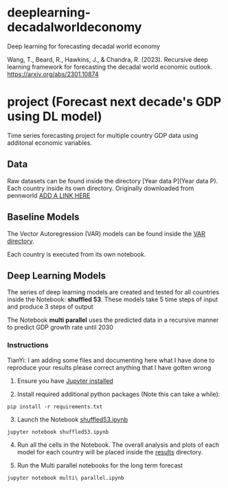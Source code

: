 # deeplearning-decadalworldeconomy
Deep learning for forecasting decadal world economy

Wang, T., Beard, R., Hawkins, J., & Chandra, R. (2023). Recursive deep learning framework for forecasting the decadal world economic outlook.
https://arxiv.org/abs/2301.10874

# project (Forecast next decade's GDP using DL model)

Time series forecasting project for multiple country GDP data using
additonal economic variables.

## Data

Raw datasets can be found inside the directory [Year data P](Year data P).
Each country inside its own directory.
Originally downloaded from pennworld [ADD A LINK HERE](https://www.rug.nl/ggdc/productivity/pwt/?lang=en)

## Baseline Models

The Vector Autoregression (VAR) models can be found inside the [VAR directory](VAR).

Each country is executed from its own notebook.


## Deep Learning Models

The series of deep learning models are created and tested for all countries inside the 
Notebook: **shuffled 53**. These models take 5 time steps of input and produce 3 steps
of output
  
The Notebook **multi parallel** uses the predicted data in a recursive manner to predict 
GDP growth rate until 2030


### Instructions

TianYi: I am adding some files and documenting here what I have done to reproduce your results
please correct anything that I have gotten wrong

1. Ensure you have [Jupyter installed](https://jupyter.org/install)


2. Install required additional python packages (Note this can take a while):
```
pip install -r requirements.txt
```

3. Launch the Notebook [shuffled53.ipynb](shuffled53.ipynb)
```
jupyter notebook shuffled53.ipynb
```
 
4. Run all the cells in the Notebook. The overall analysis and plots of each model for each country
will be placed inside the [results](results) directory.


5. Run the Multi parallel notebooks for the long term forecast
```
jupyter notebook multi\ parallel.ipynb
```



